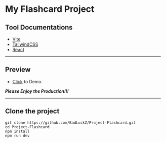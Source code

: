 # My Flashcard Project

## Tool Documentations
- [Vite](https://vite.dev/)
- [TailwindCSS](https://tailwindcss.com/)
- [React](https://react.dev/)

---

## Preview
- [Click](https://project-flashcard-seven.vercel.app/) to Demo.

***Please Enjoy the Production!!!***

---

## Clone the project
```terminal
git clone https://github.com/BadLuckZ/Project-Flashcard.git
cd Project-Flashcard
npm install
npm run dev
```
